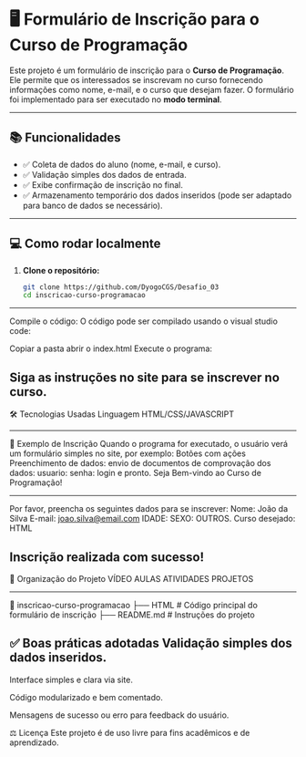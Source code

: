 # 🖥️ Formulário de Inscrição para o Curso de Programação

Este projeto é um formulário de inscrição para o **Curso de Programação**. Ele permite que os interessados se inscrevam no curso fornecendo informações como nome, e-mail, e o curso que desejam fazer. O formulário foi implementado para ser executado no **modo terminal**.

---

## 📚 Funcionalidades

- ✅ Coleta de dados do aluno (nome, e-mail, e curso).
- ✅ Validação simples dos dados de entrada.
- ✅ Exibe confirmação de inscrição no final.
- ✅ Armazenamento temporário dos dados inseridos (pode ser adaptado para banco de dados se necessário).

---

## 💻 Como rodar localmente

1. **Clone o repositório:**
   ```bash
   git clone https://github.com/DyogoCGS/Desafio_03
   cd inscricao-curso-programacao
---
Compile o código: O código pode ser compilado usando o visual studio code:

Copiar a pasta
abrir o index.html
Execute o programa:

Siga as instruções no site para se inscrever no curso.
---
🛠️ Tecnologias Usadas
Linguagem HTML/CSS/JAVASCRIPT

---
🎯 Exemplo de Inscrição
Quando o programa for executado, o usuário verá um formulário simples no site, por exemplo:
Botões com ações
Preenchimento de dados:
envio de documentos de comprovação dos dados:
usuario:
senha:
login e pronto.
Seja Bem-vindo ao Curso de Programação!

---
Por favor, preencha os seguintes dados para se inscrever:
Nome: João da Silva
E-mail: joao.silva@email.com
IDADE:
SEXO:
OUTROS.
Curso desejado: HTML

Inscrição realizada com sucesso!
---
📂 Organização do Projeto
VÍDEO AULAS
ATIVIDADES
PROJETOS

---

📁 inscricao-curso-programacao
├── HTML             # Código principal do formulário de inscrição
├── README.md        # Instruções do projeto

✅ Boas práticas adotadas
Validação simples dos dados inseridos.
---
Interface simples e clara via site.

Código modularizado e bem comentado.

Mensagens de sucesso ou erro para feedback do usuário.

⚖️ Licença
Este projeto é de uso livre para fins acadêmicos e de aprendizado.
